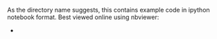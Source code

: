 As the directory name suggests, this contains example code in ipython notebook format. Best viewed online using nbviewer: 

* 